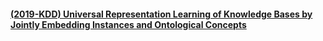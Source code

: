 #### [(2019-KDD) Universal Representation Learning of Knowledge Bases by Jointly Embedding Instances and Ontological Concepts](kg/JOIE.md)